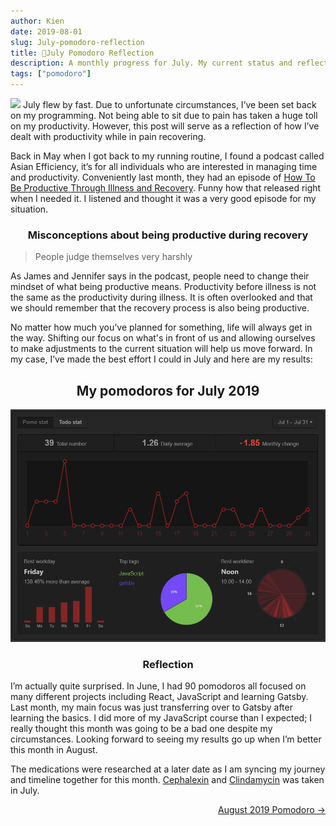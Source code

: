```yaml
---
author: Kien
date: 2019-08-01
slug: July-pomodoro-reflection
title: 🍅July Pomodoro Reflection
description: A monthly progress for July. My current status and reflection on my productivity, goals and achievements.
tags: ["pomodoro"]
---
```


![](https://images.unsplash.com/photo-1504279412591-227dd2310b22?ixlib=rb-1.2.1&ixid=eyJhcHBfaWQiOjEyMDd9&auto=format&fit=crop&w=1350&q=80)
July flew by fast. Due to unfortunate circumstances, I’ve been set back on my programming. Not being able to sit due to pain has taken a huge toll on my productivity. However, this post will serve as a reflection of how I’ve dealt with productivity while in pain recovering.

Back in May when I got back to my running routine, I found a podcast called Asian Efficiency, it’s for all individuals who are interested in managing time and productivity. Conveniently last month, they had an episode of <a href="http://www.asianefficiency.com/podcast/256-illness-recovery/" target="_blank">How To Be Productive Through Illness and Recovery</a>. Funny how that released right when I needed it. I listened and thought it was a very good episode for my situation.

### <center>Misconceptions about being productive during recovery</center>

<blockquote> People judge themselves very harshly </blockquote>

As James and Jennifer says in the podcast, people need to change their mindset of what being productive means. Productivity before illness is not the same as the productivity during illness. It is often overlooked and that we should remember that the recovery process is also being productive.

No matter how much you’ve planned for something, life will always get in the way. Shifting our focus on what's in front of us and allowing ourselves to make adjustments to the current situation will help us move forward. In my case, I’ve made the best effort I could in July and here are my results:

## <center> My pomodoros for July 2019 </center>
![](./pomotodojuly2019.png)

### <center> Reflection </center>

I’m actually quite surprised. In June, I had 90 pomodoros all focused on many different projects including React, JavaScript and learning Gatsby. Last month, my main focus was just transferring over to Gatsby after learning the basics. I did more of my JavaScript course than I expected; I really thought this month was going to be a bad one despite my circumstances. Looking forward to seeing my results go up when I’m better this month in August.

The medications were researched at a later date as I am syncing my journey and timeline together for this month. [Cephalexin](/059-cephalexin/) and [Clindamycin](/057-clindamycin/) was taken in July.

<div align="right"><a href="/054-august-2019-pomodoro/">August 2019 Pomodoro &rarr;</a></div>
